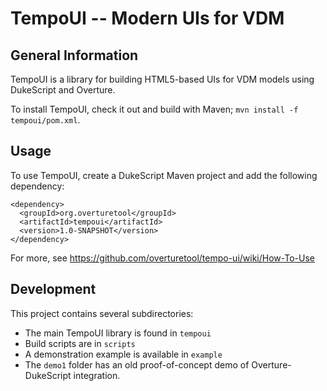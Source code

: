 TempoUI -- Modern UIs for VDM
===

General Information
---
TempoUI is a library for building HTML5-based UIs for VDM models using DukeScript
and Overture. 

To install TempoUI, check it out and build with Maven;  `mvn install -f tempoui/pom.xml`.

Usage
---
To use TempoUI, create a DukeScript Maven project and add the following dependency:
```
<dependency>
  <groupId>org.overturetool</groupId>
  <artifactId>tempoui</artifactId>
  <version>1.0-SNAPSHOT</version>
</dependency>
```
For more, see https://github.com/overturetool/tempo-ui/wiki/How-To-Use

Development
---
This project contains several subdirectories:
* The main TempoUI library is found in `tempoui`
* Build scripts are in `scripts`
* A demonstration example is available in `example`
* The `demo1` folder has an old proof-of-concept demo of Overture-DukeScript
  integration.

